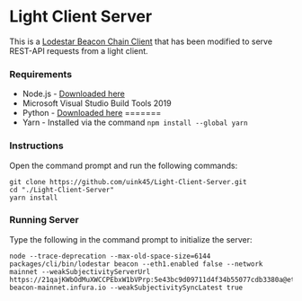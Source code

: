 # Light Client Server 

This is a [Lodestar Beacon Chain Client](https://github.com/ChainSafe/lodestar) that has been modified to serve REST-API requests from a light client.

### Requirements
- Node.js - [Downloaded here](https://nodejs.org/en/)
- Microsoft Visual Studio Build Tools 2019 
- Python - [Downloaded here](https://www.python.org/downloads/)
=======
- Yarn - Installed via the command `npm install --global yarn`

### Instructions
Open the command prompt and run the following commands:
```
git clone https://github.com/uink45/Light-Client-Server.git
cd "./Light-Client-Server"
yarn install
```

### Running Server
Type the following in the command prompt to initialize the server:
```
node --trace-deprecation --max-old-space-size=6144 packages/cli/bin/lodestar beacon --eth1.enabled false --network mainnet --weakSubjectivityServerUrl https://21qajKWbOdMuXWCCPEbxW1bVPrp:5e43bc9d09711d4f34b55077cdb3380a@eth2-beacon-mainnet.infura.io --weakSubjectivitySyncLatest true
```
